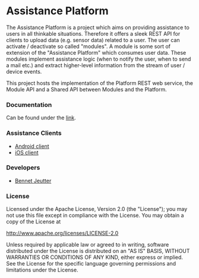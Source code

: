 # Assistance Platform

The Assistance Platform is a project which aims on providing assistance to users in all thinkable situations. Therefore it offers a sleek REST API for clients to upload data (e.g. sensor data) related to a user. The user can activate / deactivate so called "modules". A module is some sort of extension of the "Assistance Platform" which consumes user data. These modules implement assistance logic (when to notify the user, when to send a mail etc.) and extract higher-level information from the stream of user / device events.

This project hosts the implementation of the Platform REST web service, the Module API and a Shared API between Modules and the Platform.

### Documentation
Can be found under the [link](https://telecooperation.github.io/assistance-platform-server/docs/).

### Assistance Clients
* [Android client](https://github.com/Telecooperation/assistance-platform-client-android)
* [iOS client](https://github.com/Telecooperation/assistance-platform-client-ios)

### Developers
* [Bennet Jeutter](https://github.com/eintopf)

### License
Licensed under the Apache License, Version 2.0 (the "License");
you may not use this file except in compliance with the License.
You may obtain a copy of the License at

   http://www.apache.org/licenses/LICENSE-2.0

Unless required by applicable law or agreed to in writing, software
distributed under the License is distributed on an "AS IS" BASIS,
WITHOUT WARRANTIES OR CONDITIONS OF ANY KIND, either express or implied.
See the License for the specific language governing permissions and
limitations under the License.
